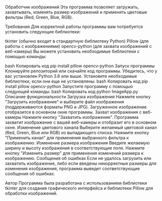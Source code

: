 Обработчик изображений
Эта программа позволяет загружать, захватывать, изменять размер изображений и применять цветовые фильтры (Red, Green, Blue, RGB).

Требования
Для корректной работы программы вам потребуется установить следующие библиотеки:

tkinter (обычно входит в стандартную библиотеку Python)
Pillow (для работы с изображениями)
opencv-python (для захвата изображений с веб-камеры)
Вы можете установить необходимые библиотеки с помощью команды:

bash
Копировать код
pip install pillow opencv-python
Запуск программы
Клонируйте репозиторий или скачайте код программы.
Убедитесь, что у вас установлен Python 3.6 или выше.
Установите необходимые библиотеки, если они еще не установлены:
bash
Копировать код
pip install pillow opencv-python
Запустите программу с помощью следующей команды:
bash
Копировать код
python ImageApp.py
Описание функциональности
Загрузка изображения
Нажмите кнопку "Загрузить изображение" и выберите файл изображения (поддерживаются форматы PNG и JPG).
Загруженное изображение отобразится в основном окне программы.
Захват изображения с веб-камеры
Нажмите кнопку "Захватить изображение".
Программа захватит изображение с вашей веб-камеры и отобразит его в основном окне.
Изменение цветового канала
Выберите желаемый цветовой канал (Red, Green, Blue или RGB) из выпадающего списка.
Нажмите кнопку "Применить канал" для применения выбранного фильтра к изображению.
Изменение размера изображения
Введите желаемую ширину и высоту изображения в соответствующие поля.
Нажмите кнопку "Изменить размер" для применения изменений размера к изображению.
Сообщения об ошибках
Если не удалось загрузить или захватить изображение, либо если введены некорректные размеры для изменения изображения, программа выведет соответствующие сообщения об ошибках.

Автор
Программа была разработана с использованием библиотеки tkinter для создания графического интерфейса и библиотеки Pillow для обработки изображений.

